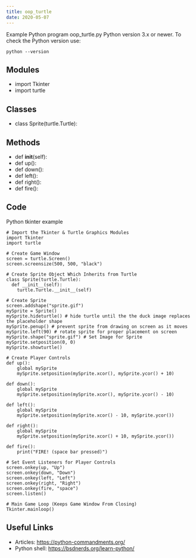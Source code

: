 ```yaml
---
title: oop_turtle
date: 2020-05-07
---
```

Example Python program oop_turtle.py
Python version 3.x or newer.
To check the Python version use:

    python --version

## Modules

* import Tkinter
* import turtle

## Classes

* class Sprite(turtle.Turtle):

## Methods

*   def __init__(self):
* def up():
* def down():
* def left():
* def right():
* def fire():

## Code

Python tkinter example

    
    # Import the Tkinter & Turtle Graphics Modules
    import Tkinter
    import turtle
    
    # Create Game Window
    screen = turtle.Screen()
    screen.screensize(500, 500, "black")
    
    # Create Sprite Object Which Inherits from Turtle
    class Sprite(turtle.Turtle):
      def __init__(self):
        turtle.Turtle.__init__(self)
    
    # Create Sprite
    screen.addshape("sprite.gif")
    mySprite = Sprite()
    mySprite.hideturtle() # hide turtle until the the duck image replaces the placeholder shape
    mySprite.penup() # prevent sprite from drawing on screen as it moves
    mySprite.left(90) # rotate sprite for proper placement on screen
    mySprite.shape("sprite.gif") # Set Image for Sprite
    mySprite.setposition(0, 0)
    mySprite.showturtle()
    
    # Create Player Controls
    def up():
        global mySprite
        mySprite.setposition(mySprite.xcor(), mySprite.ycor() + 10)
    
    def down():
        global mySprite
        mySprite.setposition(mySprite.xcor(), mySprite.ycor() - 10)
    
    def left():
        global mySprite
        mySprite.setposition(mySprite.xcor() - 10, mySprite.ycor())
    
    def right():
        global mySprite
        mySprite.setposition(mySprite.xcor() + 10, mySprite.ycor())
    
    def fire():
        print("FIRE! (space bar pressed)")
    
    # Set Event Listeners for Player Controls
    screen.onkey(up, "Up")
    screen.onkey(down, "Down")
    screen.onkey(left, "Left")
    screen.onkey(right, "Right")
    screen.onkey(fire, "space")
    screen.listen()
    
    # Main Game Loop (Keeps Game Window From Closing)
    Tkinter.mainloop()

## Useful Links

- Articles: https://python-commandments.org/
- Python shell: https://bsdnerds.org/learn-python/

